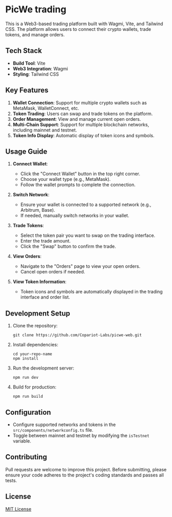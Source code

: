 # PicWe trading

This is a Web3-based trading platform built with Wagmi, Vite, and Tailwind CSS. The platform allows users to connect their crypto wallets, trade tokens, and manage orders.

## Tech Stack

- **Build Tool**: Vite
- **Web3 Integration**: Wagmi
- **Styling**: Tailwind CSS

## Key Features

1. **Wallet Connection**: Support for multiple crypto wallets such as MetaMask, WalletConnect, etc.
2. **Token Trading**: Users can swap and trade tokens on the platform.
3. **Order Management**: View and manage current open orders.
4. **Multi-Chain Support**: Support for multiple blockchain networks, including mainnet and testnet.
5. **Token Info Display**: Automatic display of token icons and symbols.

## Usage Guide

1. **Connect Wallet**:
   - Click the "Connect Wallet" button in the top right corner.
   - Choose your wallet type (e.g., MetaMask).
   - Follow the wallet prompts to complete the connection.

2. **Switch Network**:
   - Ensure your wallet is connected to a supported network (e.g., Arbitrum, Base).
   - If needed, manually switch networks in your wallet.

3. **Trade Tokens**:
   - Select the token pair you want to swap on the trading interface.
   - Enter the trade amount.
   - Click the "Swap" button to confirm the trade.

4. **View Orders**:
   - Navigate to the "Orders" page to view your open orders.
   - Cancel open orders if needed.

5. **View Token Information**:
   - Token icons and symbols are automatically displayed in the trading interface and order list.

## Development Setup

1. Clone the repository:
   ```
   git clone https://github.com/Copariot-Labs/picwe-web.git
   ```

2. Install dependencies:
   ```
   cd your-repo-name
   npm install
   ```

3. Run the development server:
   ```
   npm run dev
   ```

4. Build for production:
   ```
   npm run build
   ```

## Configuration

- Configure supported networks and tokens in the `src/components/networkconfig.ts` file.
- Toggle between mainnet and testnet by modifying the `isTestnet` variable.

## Contributing

Pull requests are welcome to improve this project. Before submitting, please ensure your code adheres to the project's coding standards and passes all tests.

## License

[MIT License](LICENSE)
